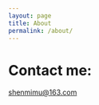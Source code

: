 ```yaml
---
layout: page
title: About
permalink: /about/
---
```


# Contact me:
[shenmimu@163.com](shenmimu@163.com)
